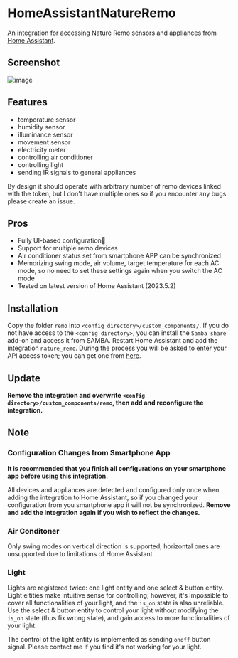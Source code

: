 # HomeAssistantNatureRemo
An integration for accessing Nature Remo sensors and appliances from [Home Assistant](https://www.home-assistant.io/).

## Screenshot
![image](https://user-images.githubusercontent.com/69963492/236665821-5efbe795-638a-4de5-9b4d-afa97840813d.png)


## Features
* temperature sensor
* humidity sensor
* illuminance sensor
* movement sensor
* electricity meter
* controlling air conditioner
* controlling light
* sending IR signals to general appliances

By design it should operate with arbitrary number of remo devices linked with the token, but I don't have multiple ones so if you encounter any bugs please create an issue.

## Pros
* Fully UI-based configuration🤗
* Support for multiple remo devices
* Air conditioner status set from smartphone APP can be synchronized
* Memorizing swing mode, air volume, target temperature for each AC mode, so no need to set these settings again when you switch the AC mode
* Tested on latest version of Home Assistant (2023.5.2)

## Installation
Copy the folder `remo` into `<config directory>/custom_components/`. If you do not have access to the `<config directory>`, you can install the `Samba share` add-on and access it from SAMBA. Restart Home Assistant and add the integration `nature_remo`. During the process you will be asked to enter your API access token; you can get one from [here](https://home.nature.global/).

## Update
**Remove the integration and overwrite `<config directory>/custom_components/remo`, then add and reconfigure the integration.**

## Note
### Configuration Changes from Smartphone App
**It is recommended that you finish all configurations on your smartphone app before using this integration.**

All devices and appliances are detected and configured only once when adding the integration to Home Assistant, so if you changed your configuration from you smartphone app it will not be synchronized. **Remove and add the integration again if you wish to reflect the changes.**
### Air Conditoner
Only swing modes on vertical direction is supported; horizontal ones are unsupported due to limitations of Home Assistant.
### Light
Lights are registered twice: one light entity and one select & button entity. Light eitities make intuitive sense for controlling; however, it's impossible to cover all functionalities of your light, and the `is_on` state is also unreliable. Use the select & button entity to control your light without modifying the `is_on` state (thus fix wrong state), and gain access to more functionalities of your light.

The control of the light entity is implemented as sending `onoff` button signal. Please contact me if you find it's not working for your light.
